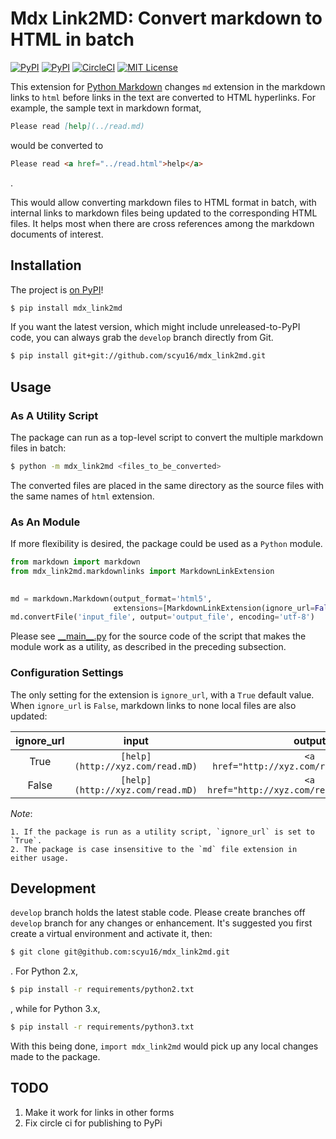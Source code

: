 # Mdx Link2MD: Convert markdown to HTML in batch

[![PyPI](https://img.shields.io/pypi/v/mdx_link2md.svg)](https://pypi.org/project/mdx-link2md/)
[![PyPI](https://img.shields.io/pypi/pyversions/mdx_link2md.svg)](https://pypi.org/project/mdx-link2md/)
[![CircleCI](https://img.shields.io/circleci/project/github/scyu16/mdx_link2md/develop.svg)](https://circleci.com/gh/scyu16/mdx_link2md)
[![MIT License](http://img.shields.io/badge/license-MIT-yellow.svg)](https://opensource.org/licenses/MIT)

This extension for [Python Markdown](https://github.com/waylan/Python-Markdown)
changes `md` extension in the markdown links to `html` before links in the text 
are converted to HTML hyperlinks. For example, the sample text in markdown format,

```markdown
Please read [help](../read.md)
```

would be converted to
```html
Please read <a href="../read.html">help</a>
```
.

This would allow converting markdown files to HTML format in batch,
with internal links to markdown files being updated to the corresponding HTML files. It
helps most when there are cross references among the markdown documents of 
interest.

## Installation

The project is [on PyPI](https://pypi.org/project/mdx-link2md/)!

```bash
$ pip install mdx_link2md
```

If you want the latest version, which might include unreleased-to-PyPI code,
you can always grab the `develop` branch directly from Git.

```bash
$ pip install git+git://github.com/scyu16/mdx_link2md.git
```

## Usage

### As A Utility Script
The package can run as a top-level script to convert the multiple markdown files in batch:
```bash
$ python -m mdx_link2md <files_to_be_converted>
```
The converted files are placed in the same directory as the source files with the same
names of `html` extension.

### As An Module
If more flexibility is desired, the package could be used as a `Python` module.

```python
from markdown import markdown
from mdx_link2md.markdownlinks import MarkdownLinkExtension
 

md = markdown.Markdown(output_format='html5',
                       extensions=[MarkdownLinkExtension(ignore_url=False)])
md.convertFile('input_file', output='output_file', encoding='utf-8')

```
Please see [\_\_main\_\_.py](./mdx_link2md/__main__.py) for the source code of the 
script that makes the module work as a utility, as described in the preceding subsection. 

### Configuration Settings

The only setting for the extension is `ignore_url`, with a `True` default value.
When `ignore_url` is `False`, markdown links to none local files are also updated:

|ignore_url| input | output |
|:--------:| :-----: | :-------:|
|True      | ```[help](http://xyz.com/read.mD)```|```<a href="http://xyz.com/read.mD">help</a>```|
|False      | ```[help](http://xyz.com/read.mD)```|```<a href="http://xyz.com/read.html">help</a>```|

*Note*:
 
    1. If the package is run as a utility script, `ignore_url` is set to `True`.
    2. The package is case insensitive to the `md` file extension in either usage.


## Development

`develop` branch holds the latest stable code. Please create branches off `develop`
branch for any changes or enhancement. It's suggested you first create a virtual
environment and activate it, then:

```bash
$ git clone git@github.com:scyu16/mdx_link2md.git
```
. For Python 2.x,
```bash
$ pip install -r requirements/python2.txt
```
, while for Python 3.x,
```bash
$ pip install -r requirements/python3.txt
```

With this being done, `import mdx_link2md` would pick up any local changes made to
the package.

## TODO
1. Make it work for links in other forms
2. Fix circle ci for publishing to PyPi
